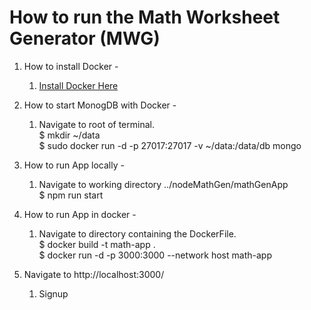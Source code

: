 # How to run the Math Worksheet Generator (MWG)

1. How to install Docker - <br>
    1. [Install Docker Here](https://docs.docker.com/get-docker/) <br>

2. How to start MonogDB with Docker - <br>
    1. Navigate to root of terminal.<br>
     $ mkdir ~/data<br>
     $ sudo docker run -d -p 27017:27017 -v ~/data:/data/db mongo 
    
3. How to run App locally - <br>
    1. Navigate to working directory ../nodeMathGen/mathGenApp <br>
    $ npm run start

4. How to run App in docker - <br>
    1. Navigate to directory containing the DockerFile.<br>
     $ docker build -t math-app . <br> 
     $ docker run -d -p 3000:3000 --network host math-app

5. Navigate to http://localhost:3000/
    1. Signup